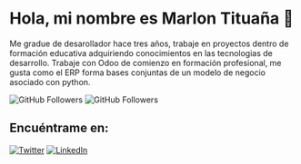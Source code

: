 # Hola, mi nombre es Marlon Tituaña 👋
Me gradue de desarollador hace tres años, trabaje en proyectos dentro de formación educativa adquiriendo conocimientos en las tecnologias de desarrollo.
Trabaje con Odoo de comienzo en formación profesional, me gusta como el ERP forma bases conjuntas de un modelo de negocio asociado con python.

![GitHub Followers](https://img.shields.io/github/followers/marlonjt?style=social)
![GitHub Followers](https://img.shields.io/github/stars/marlonjt?style=social)

## Encuéntrame en:
[![Twitter](https://img.shields.io/badge/Twitter-@marlonjt-1DA1F2?style=for-the-badge&logo=twitter&logoColor=white&labelColor=101010)](https://twitter.com/marlonjt)
[![LinkedIn](https://img.shields.io/badge/LinkedIn-marlon-tituaña-0077B5?style=for-the-badge&logo=linkedin&logoColor=white&labelColor=101010)](https://www.linkedin.com/in/marlon-tituaña)
